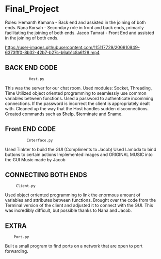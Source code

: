 # Final_Project
 Roles:
Hemanth Kamana - Back end and assisted in the joining of both ends. 
Nana Korsah - Secondary role in front and back ends, primarily facilitating the joining of both ends. 
Jacob Tamrat - Front End and assisted in the joining of both ends. 

https://user-images.githubusercontent.com/115117729/206810849-6373fff0-8b32-42b7-b27c-b6ab1c8a6f28.mp4

BACK END CODE
-------------
               Host.py

This was the server for our chat room.
Used modules: Socket, Threading, Time
Utilized object oriented programming to seamlessly use common variables between functions.
Used a password to authenticate incomming connections. If the password is incorrect the client is appropriately dealt with.
Cleaned up the way that the Host handles sudden disconnections. 
Created commands such as $help, $terminate and $name.


Front END CODE
--------------

              Interface.py
Used Tinkter to build the GUI (Compliments to Jacob)
Used Lambda to bind buttons to certain actions
Implemented images and ORIGINAL MUSIC into the GUI 
Music made by Jacob

CONNECTING BOTH ENDS
-----------------

		 Client.py
Used object orriented programming to link the enormous amount of variables and attributes between functions. 
Brought over the code from the Terminal version of the client and adjusted it to connect with the GUI. This was incredibly difficult, but possible thanks to Nana and Jacob.

EXTRA
-----

 		Port.py
Built a small program to find ports on a network that are open to port forwarding. 



